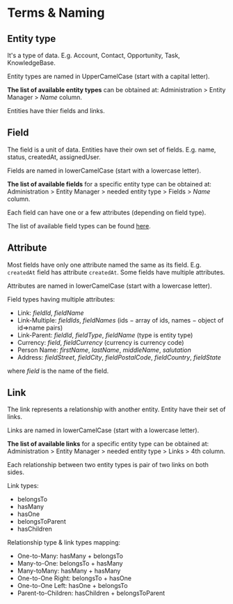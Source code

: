 # Terms & Naming

## Entity type

It's a type of data. E.g. Account, Contact, Opportunity, Task, KnowledgeBase.

Entity types are named in UpperCamelCase (start with a capital letter).

**The list of available entity types** can be obtained at: Administration > Entity Manager > *Name* column.

Entities have thier fields and links.

## Field

The field is a unit of data. Entities have their own set of fields. E.g. name, status, createdAt, assignedUser.

Fields are named in lowerCamelCase (start with a lowercase letter).

**The list of available fields** for a specific entity type can be obtained at: Administration > Entity Manager > needed entity type > Fields > *Name* column.

Each field can have one or a few attributes (depending on field type).

The list of available field types can be found [here](fields.md).

## Attribute

Most fields have only one attribute named the same as its field. E.g. `createdAt` field has attribute `createdAt`. Some fields have multiple attributes.

Attributes are named in lowerCamelCase (start with a lowercase letter).

Field types having multiple attributes:

* Link: *fieldId*, *fieldName*
* Link-Multiple: *fieldIds*, *fieldNames* (ids − array of ids, names − object of id=>name pairs)
* Link-Parent: *fieldId*, *fieldType*, *fieldName* (type is entity type)
* Currency: *field*, *fieldCurrency* (currency is currency code)
* Person Name: *firstName*, *lastName*, *middleName*, *salutation*
* Address: *fieldStreet*, *fieldCity*, *fieldPostalCode*, *fieldCountry*, *fieldState*

where *field* is the name of the field.

## Link

The link represents a relationship with another entity. Entity have their set of links.

Links are named in lowerCamelCase (start with a lowercase letter).

**The list of available links** for a specific entity type can be obtained at: Administration > Entity Manager > needed entity type > Links > 4th column.

Each relationship between two entity types is pair of two links on both sides.

Link types:

* belongsTo
* hasMany
* hasOne
* belongsToParent
* hasChildren

Relationship type & link types mapping:

* One-to-Many: hasMany + belongsTo
* Many-to-One: belongsTo + hasMany
* Many-toMany: hasMany + hasMany
* One-to-One Right: belongsTo + hasOne
* One-to-One Left: hasOne + belongsTo
* Parent-to-Children: hasChildren + belongsToParent
